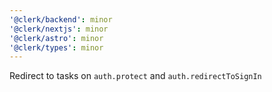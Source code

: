 ```yaml
---
'@clerk/backend': minor
'@clerk/nextjs': minor
'@clerk/astro': minor
'@clerk/types': minor
---
```


Redirect to tasks on `auth.protect` and `auth.redirectToSignIn`
